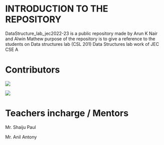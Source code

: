 #  INTRODUCTION TO THE REPOSITORY
DataStructure_lab_jec2022-23 is a public repository made by Arun K Nair and Alwin Mathew 
purpose of the repository is to give a reference to the students on Data structures lab (CSL 201)
Data Structures lab work of JEC CSE A 

# Contributors 
[![](https://img.shields.io/badge/Programs%20by-Arun%20K%20Nair-orange)](mailto:arunknair.cse21@jecc.ac.in)

[![](https://img.shields.io/badge/Programs%20by-Alwin%20Mathew-white)](mailto:alwinmathew.cse21@jecc.ac.in)
       
# Teachers incharge / Mentors
Mr. Shaiju Paul

Mr. Anil Antony 

